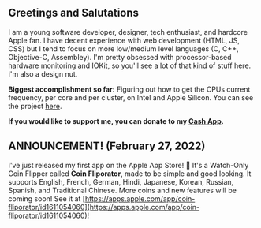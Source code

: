 ## Greetings and Salutations

I am a young software developer, designer, tech enthusiast, and hardcore Apple fan. I have decent experience with web development (HTML, JS, CSS) but I tend to focus on more low/medium level languages (C, C++, Objective-C, Assembley). I'm pretty obsessed with processor-based hardware monitoring and IOKit, so you'll see a lot of that kind of stuff here. I'm also a design nut.

**Biggest accomplishment so far:** Figuring out how to get the CPUs current frequency, per core and per cluster, on Intel and Apple Silicon. You can see the project [here](https://github.com/BitesPotatoBacks/osx-cpufreq).

**If you would like to support me, you can donate to my [Cash App](https://cash.app/$bitespotatobacks).**

## ANNOUNCEMENT! (February 27, 2022)

I've just released my first app on the Apple App Store! 🥳 It's a Watch-Only Coin Flipper called **Coin Fliporator**, made to be simple and good looking. It supports English, French, German, Hindi, Japanese, Korean, Russian, Spanish, and Traditional Chinese. More coins and new features will be coming soon! See it at [https://apps.apple.com/app/coin-fliporator/id1611054060](https://apps.apple.com/app/coin-fliporator/id1611054060)!
